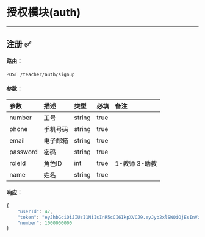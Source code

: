 # 授权模块\(auth\)

---

## 注册 ✅

#### 路由：

`POST /teacher/auth/signup`

#### 参数：

| 参数 | 描述 | 类型 | 必填 | 备注 |
| :--- | :--- | :--- | :--- | :--- |
| number | 工号 | string | true |  |
| phone | 手机号码 | string | true |  |
| email | 电子邮箱 | string | true |  |
| password | 密码 | string | true |  |
| roleId | 角色ID | int | true | 1-教师 3-助教 |
| name | 姓名 | string | true |  |

#### 响应：

```js
{
    "userId": 47,
    "token": "eyJhbGciOiJIUzI1NiIsInR5cCI6IkpXVCJ9.eyJyb2xlSWQiOjEsInVzZXJJZCI6NDcsImlhdCI6MTQ4ODQ2MzM2M30.Bi_z8aG9L9p-sv4Xmww3e6LT3_QlROIhZcnGQZ_VghI",
    "number": 1000000000
}
```

## 




